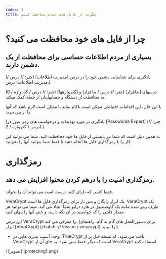 ```yaml
---
index: 1
title: چگونه از فایل های حساس محافظت کنیم
---
```

# چرا از فایل های خود محافظت می کنید؟

## بسیاری از مردم اطلاعات حساسی برای محافظت از یک دشمن دارند.

(یادگیری برای شناسایی دشمن خود را در درس [مدیریت اطلاعات] (چتر: // درس / مدیریت اطلاعات) درس.)

درسهای [بدافزار] (چتر: // درس / بدافزار) و [گذرواژهها] (چتر: // درس / گذرواژه / 0) به محافظت از دستگاه و حسابهایتان از حمله کمک میکند.

با این حال، این اقدامات احتیاطی ممکن است ناکام بماند یا ممکن است لازم باشد که آنها را از بین ببرید.

(یادگیری در مورد تهدیدات و درخواست های رمز عبور در [Passwords Expert] (چتر: // درس / گذرواژه / 2).)

به همین دلیل است که شما نیز بایستی از فایل ها خود محافظت کنید. شما می توانید این کار را با رمزگذاری فایل ها انجام دهید تا فقط شما بتوانید آنها را بخوانید.

# رمزگذاری

## رمزگذاری امنیت را با درهم کردن محتوا افزایش می دهد.

فقط کسی که دارای کلید درست است می تواند آن را بخواند.

VeraCrypt یک ابزار رایگان و متن باز برای رمزگذاری فایل ها است. VeraCrypt یک ظرف رمز شده مانند یک گاوصندوق در هارد درایو شما ایجاد می کند. شما می توانید هر مقدار فایلی را که خواستید در آن نگه دارید، و حتی آنها را پنهان کنید.

این درس VeraCrypt را معرفی می کند. (برای دستورالعمل های گام به گام، راهنمای ابزار [VeraCrypt] (chatch: // lesson / veracrypt) را ببینید.)

* توجه: آسیب پذیری هایی در TrueCrypt یافت می شود، که نسخه قبل تر از VeraCrypt است که دیگر حفظ نمی شود. به جای آن از VeraCrypt استفاده کنید.

! [تصویر] (protecting1.png)